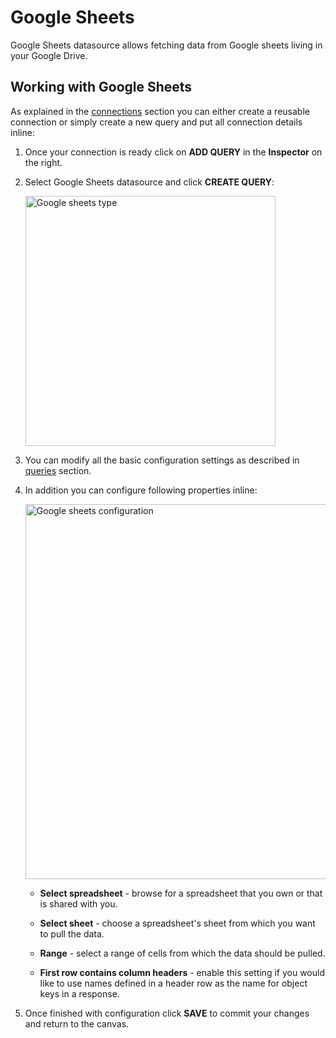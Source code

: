 # Google Sheets

<p class="description">Google Sheets datasource allows fetching data from Google sheets living in your Google Drive.</p>

## Working with Google Sheets

As explained in the [connections](/toolpad/connecting-to-datasources/connections/) section you can either create a reusable connection or simply create a new query and put all connection details inline:

1. Once your connection is ready click on **ADD QUERY** in the **Inspector** on the right.

1. Select Google Sheets datasource and click **CREATE QUERY**:

   <img src="/static/toolpad/google-sheets-query-1.png" alt="Google sheets type" width="400px" />

1. You can modify all the basic configuration settings as described in [queries](/toolpad/connecting-to-datasources/queries/) section.

1. In addition you can configure following properties inline:

   <img src="/static/toolpad/google-sheets-query-2.png" alt="Google sheets configuration" width="600px" />

   - **Select spreadsheet** - browse for a spreadsheet that you own or that is shared with you.

   - **Select sheet** - choose a spreadsheet's sheet from which you want to pull the data.

   - **Range** - select a range of cells from which the data should be pulled.

   - **First row contains column headers** - enable this setting if you would like to use names defined in a header row as the name for object keys in a response.

1. Once finished with configuration click **SAVE** to commit your changes and return to the canvas.
